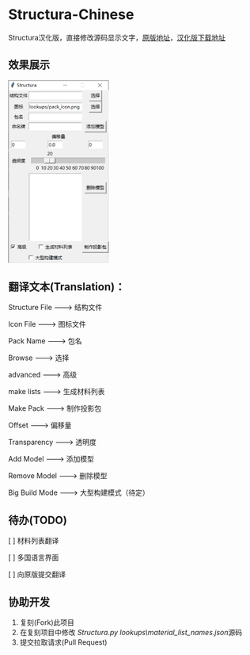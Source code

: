 # Structura-Chinese
Structura汉化版，直接修改源码显示文字，[原版地址](https://github.com/RavinMaddHatter/Structura)，[汉化版下载地址](https://github.com/TC999/Structura-Chinese/releases/latest)

## 效果展示

<img width="203" alt="Screenshot" src="https://github.com/TC999/Structura-Chinese/blob/main/Screenshot.PNG">


## 翻译文本(Translation)：

Structure File ---> 结构文件

Icon File      ---> 图标文件

Pack Name      ---> 包名

Browse         ---> 选择

advanced       ---> 高级

make lists     ---> 生成材料列表

Make Pack      ---> 制作投影包

Offset         ---> 偏移量

Transparency   ---> 透明度

Add Model      ---> 添加模型

Remove Model   ---> 删除模型

Big Build Mode ---> 大型构建模式（待定）

## 待办(TODO)

[ ] 材料列表翻译

[ ] 多国语言界面

[ ] 向原版提交翻译

## 协助开发

 1. 复刻(Fork)此项目
 2. 在复刻项目中修改 *Structura.py* *lookups\material_list_names.json*源码
 3. 提交拉取请求(Pull Request)
